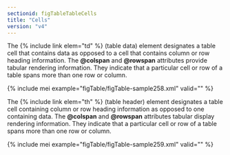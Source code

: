 ```yaml
---
sectionid: figTableTableCells
title: "Cells"
version: "v4"
---
```


The {% include link elem="td" %} (table data) element designates a table cell that contains data as opposed to a cell that contains column or row heading information. The **@colspan** and **@rowspan** attributes provide tabular rendering information. They indicate that a particular cell or row of a table spans more than one row or column.

{% include mei example="figTable/figTable-sample258.xml" valid="" %}

The {% include link elem="th" %} (table header) element designates a table cell containing column or row heading information as opposed to one containing data. The **@colspan** and **@rowspan** attributes tabular display rendering information. They indicate that a particular cell or row of a table spans more than one row or column.

{% include mei example="figTable/figTable-sample259.xml" valid="" %}
